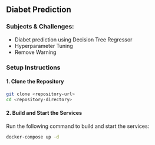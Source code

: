 ## Diabet Prediction

### Subjects & Challenges:
- Diabet prediction using Decision Tree Regressor
- Hyperparameter Tuning
- Remove Warning

### Setup Instructions

#### 1. Clone the Repository

```bash
git clone <repository-url>
cd <repository-directory>
```

#### 2. Build and Start the Services

Run the following command to build and start the services:

```bash
docker-compose up -d
```
